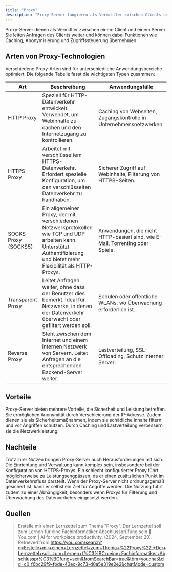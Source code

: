 ```yaml
---
title: "Proxy"
description: "Proxy-Server fungieren als Vermittler zwischen Clients und Servern, indem sie Anfragen weiterleiten und Funktionen wie Caching, Anonymisierung und Zugriffssteuerung übernehmen. Verschiedene Arten wie HTTP-, HTTPS- und SOCKS-Proxys bieten spezifische Vorteile in Sicherheit und Leistung, bergen jedoch auch Herausforderungen wie Komplexität und potenzielle Sicherheitsrisiken."
---
```


Proxy-Server dienen als Vermittler zwischen einem Client und einem Server. Sie leiten Anfragen des Clients weiter und können dabei Funktionen wie Caching, Anonymisierung und Zugriffssteuerung übernehmen.

## Arten von Proxy-Technologien

Verschiedene Proxy-Arten sind für unterschiedliche Anwendungsbereiche optimiert. Die folgende Tabelle fasst die wichtigsten Typen zusammen:

| Art | Beschreibung | Anwendungsfälle |
|-----|--------------|-----------------|
| HTTP Proxy | Speziell für HTTP-Datenverkehr entwickelt. Verwendet, um Webinhalte zu cachen und den Internetzugang zu kontrollieren. | Caching von Webseiten, Zugangskontrolle in Unternehmensnetzwerken. |
| HTTPS Proxy | Arbeitet mit verschlüsseltem HTTPS-Datenverkehr. Erfordert spezielle Konfiguration, um den verschlüsselten Datenverkehr zu handhaben. | Sicherer Zugriff auf Webinhalte, Filterung von HTTPS-Seiten. |
| SOCKS Proxy (SOCKS5) | Ein allgemeiner Proxy, der mit verschiedenen Netzwerkprotokollen wie TCP und UDP arbeiten kann. Unterstützt Authentifizierung und bietet mehr Flexibilität als HTTP-Proxys. | Anwendungen, die nicht HTTP-basiert sind, wie E-Mail, Torrenting oder Spiele. |
| Transparent Proxy | Leitet Anfragen weiter, ohne dass der Benutzer dies bemerkt. Ideal für Netzwerke, in denen der Datenverkehr überwacht oder gefiltert werden soll. | Schulen oder öffentliche WLANs, wo Überwachung erforderlich ist. |
| Reverse Proxy | Steht zwischen dem Internet und einem internen Netzwerk von Servern. Leitet Anfragen an die entsprechenden Backend-Server weiter. | Lastverteilung, SSL-Offloading, Schutz interner Server. |

## Vorteile

Proxy-Server bieten mehrere Vorteile, die Sicherheit und Leistung betreffen. Sie ermöglichen Anonymität durch Verschleierung der IP-Adresse. Zudem dienen sie als Sicherheitsmaßnahmen, indem sie schädliche Inhalte filtern und vor Angriffen schützen. Durch Caching und Lastverteilung verbessern sie die Netzwerkleistung.

## Nachteile

Trotz ihrer Nutzen bringen Proxy-Server auch Herausforderungen mit sich. Die Einrichtung und Verwaltung kann komplex sein, insbesondere bei der Konfiguration von HTTPS-Proxys. Ein schlecht konfigurierter Proxy führt möglicherweise zu Leistungsengpässen, da er einen zusätzlichen Punkt im Datenverkehrsfluss darstellt. Wenn der Proxy-Server nicht ordnungsgemäß gesichert ist, kann er selbst ein Ziel für Angriffe werden. Die Nutzung führt zudem zu einer Abhängigkeit, besonders wenn Proxys für Filterung und Überwachung des Datenverkehrs eingesetzt werden.

## Quellen

> Erstelle mir einen Lernzettel zum Thema "Proxy". Der Lernzettel soll zum Lernen für eine Fachinformatiker Abschlussprüfung sein 🔎 You.com | AI for workplace productivity. (2024, September 20). Retrieved from https://you.com/search?q=Erstelle+mir+einen+Lernzettel+zum+Thema+%22Proxy%22.+Der+Lernzettel+soll+zum+Lernen+f%C3%BCr+eine+Fachinformatiker+Abschlusspr%C3%BCfung+sein&fromSearchBar=true&tbm=youchat&cid=c0_f6bc29f9-fbde-43ec-9c73-d0a5e319e2e2&chatMode=custom